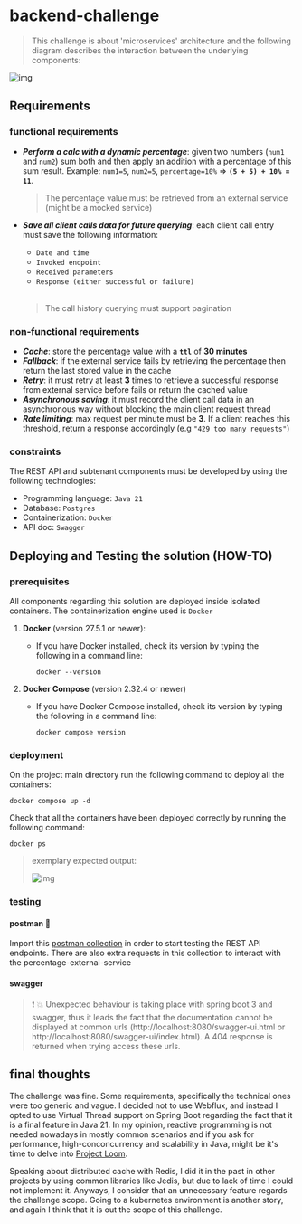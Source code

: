 # backend-challenge

> This challenge is about 'microservices' architecture and the following diagram describes the interaction between the underlying components:

![img](https://i.imgur.com/egbhzYG.png)

## Requirements

### functional requirements

 - **_Perform a calc with a dynamic percentage_**: given two numbers (`num1` and `num2`) sum both and then apply an addition with a percentage of this sum result. Example: `num1=5`, `num2=5`, `percentage=10%` => **`(5 + 5) + 10% = 11`**.

    > The percentage value must be retrieved from an external service (might be a mocked service)

 - **_Save all client calls data for future querying_**: each client call entry must save the following information:
   - `Date and time`
   - `Invoked endpoint`
   - `Received parameters`
   - `Response (either successful or failure)`
   <br></br>
   > The call history querying must support pagination
### non-functional requirements

 - **_Cache_**: store the percentage value with a **`ttl`** of **30 minutes**
 - **_Fallback_**: if the external service fails by retrieving the percentage then return the last stored value in the cache
 - **_Retry_**: it must retry at least **3** times to retrieve a successful response from external service before fails or return the cached value
 - **_Asynchronous saving_**: it must record the client call data in an asynchronous way without blocking the main client request thread
 - **_Rate limiting_**: max request per minute must be **3**. If a client reaches this threshold, return a response accordingly (e.g `"429 too many requests"`)

### constraints

The REST API and subtenant components must be developed by using the following technologies:
 - Programming language: `Java 21`
 - Database: `Postgres`
 - Containerization: `Docker`
 - API doc: `Swagger`

## Deploying and Testing the solution (HOW-TO)

### prerequisites

All components regarding this solution are deployed inside isolated containers. The containerization engine used is `Docker`
1. __Docker__ (version 27.5.1 or newer):

    * If you have Docker installed, check its version by typing the following in a command line:

        ```
        docker --version
        ```

2. __Docker Compose__ (version 2.32.4 or newer)

    * If you have Docker Compose installed, check its version by typing the following in a command line:

        ```
        docker compose version
        ```

### deployment

On the project main directory run the following command to deploy all the containers:
```
docker compose up -d
```

Check that all the containers have been deployed correctly by running the following command:
```
docker ps
```

> exemplary expected output:
> 
> ![img](https://i.imgur.com/PNyWnvn.png)

### testing

#### postman :rocket:

Import this [postman collection](tenpo-backend-challenge.postman_collection.json) in order to start testing the REST API endpoints.
There are also extra requests in this collection to interact with the percentage-external-service

#### swagger 

> :exclamation: :collision: Unexpected behaviour is taking place with spring boot 3 and swagger, thus it leads the fact that the documentation cannot be displayed at common urls (http://localhost:8080/swagger-ui.html or http://localhost:8080/swagger-ui/index.html). A 404 response is returned when trying access these urls.

## final thoughts

The challenge was fine. Some requirements, specifically the technical ones were too generic and vague. I decided not to use Webflux, and instead I opted to use Virtual Thread support on Spring Boot regarding the fact that it is a final feature in Java 21. In my opinion, reactive programming is not needed nowadays in mostly common scenarios and if you ask for performance, high-conconcurrency and scalability in Java, might be it's time to delve into [Project Loom](https://openjdk.org/projects/loom/).

Speaking about distributed cache with Redis, I did it in the past in other projects by using common libraries like Jedis, but due to lack of time I could not implement it. Anyways, I consider that an unnecessary feature regards the challenge scope.
Going to a kubernetes environment is another story, and again I think that it is out the scope of this challenge.
